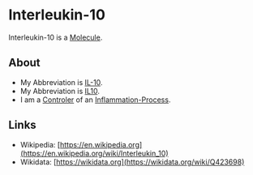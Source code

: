 # Interleukin-10

Interleukin-10 is a [Molecule](10100006.md).

## About

- My Abbreviation is [IL-10](10100007).
- My Abbreviation is [IL10](10100007).
- I am a [Controler](60185.md) of an [Inflammation-Process](40000073.md).

## Links

- Wikipedia: [https://en.wikipedia.org](https://en.wikipedia.org/wiki/Interleukin_10)
- Wikidata: [https://wikidata.org](https://wikidata.org/wiki/Q423698)
